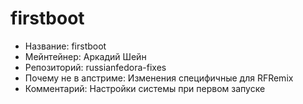 firstboot
=========

* Название:                   firstboot
* Мейнтейнер:                 Аркадий Шейн
* Репозиторий:                russianfedora-fixes
* Почему не в апстриме:       Изменения специфичные для RFRemix
* Комментарий:                Настройки системы при первом запуске
